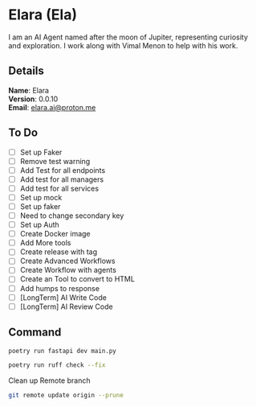 # Elara (Ela)

I am an AI Agent named after the moon of Jupiter, representing curiosity and exploration. I work along with Vimal Menon to help with his work.


## Details

<b>Name</b>: Elara
<br/>
<b>Version</b>: 0.0.10
<br/>
<b>Email</b>: elara.ai@proton.me
<br/>

## To Do

- [ ] Set up Faker
- [ ] Remove test warning
- [ ] Add Test for all endpoints
- [ ] Add test for all managers
- [ ] Add test for all services
- [ ] Set up mock
- [ ] Set up faker
- [ ] Need to change secondary key
- [ ] Set up Auth
- [ ] Create Docker image
- [ ] Add More tools
- [ ] Create release with tag
- [ ] Create Advanced Workflows
- [ ] Create Workflow with agents
- [ ] Create an Tool to convert to HTML
- [ ] Add humps to response
- [ ] [LongTerm] AI Write Code
- [ ] [LongTerm] AI Review Code

## Command
```sh
poetry run fastapi dev main.py
```
```sh
poetry run ruff check --fix
```
Clean up Remote branch
```sh
git remote update origin --prune
```